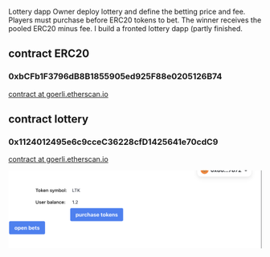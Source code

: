 
Lottery dapp
Owner deploy lottery and define the betting price and fee. 
Players must purchase before ERC20 tokens to bet. The winner receives the pooled ERC20 minus fee. I build a fronted lottery dapp (partly finished. 

## contract ERC20
### 0xbCFb1F3796dB8B1855905ed925F88e0205126B74

[contract at goerli.etherscan.io](https://goerli.etherscan.io/address/0xbCFb1F3796dB8B1855905ed925F88e0205126B74#code)


## contract lottery
### 0x1124012495e6c9cceC36228cfD1425641e70cdC9
[contract at goerli.etherscan.io](https://goerli.etherscan.io/address/0x1124012495e6c9cceC36228cfD1425641e70cdC9#code)

![screenshot](./screen.png)
